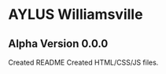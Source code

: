 <h1>AYLUS Williamsville</h1>
<h2>Alpha Version 0.0.0</h2>
Created README
Created HTML/CSS/JS files.
